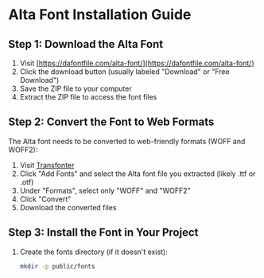 # Alta Font Installation Guide

## Step 1: Download the Alta Font

1. Visit [https://dafontfile.com/alta-font/](https://dafontfile.com/alta-font/)
2. Click the download button (usually labeled "Download" or "Free Download")
3. Save the ZIP file to your computer
4. Extract the ZIP file to access the font files

## Step 2: Convert the Font to Web Formats

The Alta font needs to be converted to web-friendly formats (WOFF and WOFF2):

1. Visit [Transfonter](https://transfonter.org/)
2. Click "Add Fonts" and select the Alta font file you extracted (likely .ttf or .otf)
3. Under "Formats", select only "WOFF" and "WOFF2"
4. Click "Convert"
5. Download the converted files

## Step 3: Install the Font in Your Project

1. Create the fonts directory (if it doesn't exist):
   ```bash
   mkdir -p public/fonts


